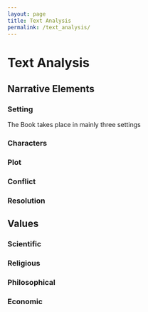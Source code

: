 ```yaml
---
layout: page
title: Text Analysis
permalink: /text_analysis/
---
```


# Text Analysis

## Narrative Elements
### Setting
The Book takes place in mainly three settings
### Characters

### Plot

### Conflict

### Resolution

## Values
### Scientific

### Religious

### Philosophical

### Economic
